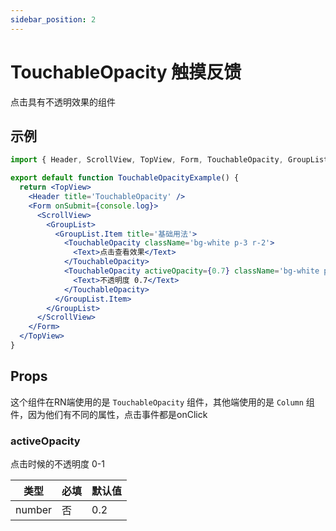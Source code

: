 ```yaml
---
sidebar_position: 2
---
```


# TouchableOpacity 触摸反馈

点击具有不透明效果的组件

## 示例

```jsx
import { Header, ScrollView, TopView, Form, TouchableOpacity, GroupList, Text } from '@/duxuiExample'

export default function TouchableOpacityExample() {
  return <TopView>
    <Header title='TouchableOpacity' />
    <Form onSubmit={console.log}>
      <ScrollView>
        <GroupList>
          <GroupList.Item title='基础用法'>
            <TouchableOpacity className='bg-white p-3 r-2'>
              <Text>点击查看效果</Text>
            </TouchableOpacity>
            <TouchableOpacity activeOpacity={0.7} className='bg-white p-3 r-2'>
              <Text>不透明度 0.7</Text>
            </TouchableOpacity>
          </GroupList.Item>
        </GroupList>
      </ScrollView>
    </Form>
  </TopView>
}
```

## Props

这个组件在RN端使用的是 `TouchableOpacity` 组件，其他端使用的是 `Column` 组件，因为他们有不同的属性，点击事件都是onClick

### activeOpacity

点击时候的不透明度 0-1

| 类型 | 必填 | 默认值 |
| ---- | -------- | ------- |
| number | 否 | 0.2 |

